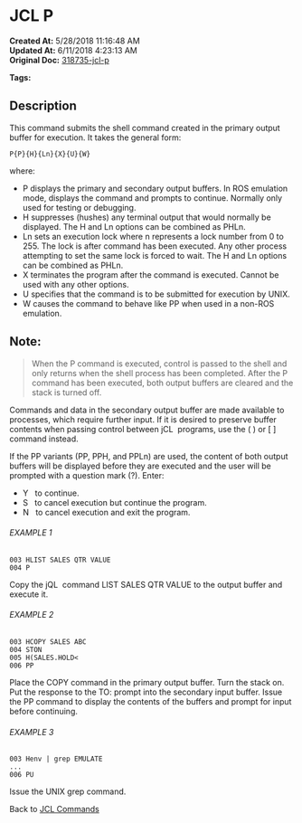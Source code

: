 # JCL P

**Created At:** 5/28/2018 11:16:48 AM  
**Updated At:** 6/11/2018 4:23:13 AM  
**Original Doc:** [318735-jcl-p](https://docs.jbase.com/45792-jcl/318735-jcl-p)  

**Tags:**
<badge text='buffer' vertical='middle' />
<badge text='jcl' vertical='middle' />

## Description 

This command submits the shell command created in the primary output buffer for execution. It takes the general form:

```
P{P}{H}{Ln}{X}{U}{W}
```

where:

- P displays the primary and secondary output buffers. In ROS emulation mode, displays the command and prompts to continue. Normally only used for testing or debugging.
- H suppresses (hushes) any terminal output that would normally be displayed. The H and Ln options can be combined as PHLn.
- Ln sets an execution lock where n represents a lock number from 0 to 255. The lock is after command has been executed. Any other process attempting to set the same lock is forced to wait. The H and Ln options can be combined as PHLn.
- X terminates the program after the command is executed. Cannot be used with any other options.
- U specifies that the command is to be submitted for execution by UNIX.
- W causes the command to behave like PP when used in a non-ROS emulation.




## Note: 


> When the P command is executed, control is passed to the shell and only returns when the shell process has been completed. After the P command has been executed, both output buffers are cleared and the stack is turned off.


Commands and data in the secondary output buffer are made available to processes, which require further input. If it is desired to preserve buffer contents when passing control between jCL  programs, use the ( ) or [ ] command instead.

If the PP variants (PP, PPH, and PPLn) are used, the content of both output buffers will be displayed before they are executed and the user will be prompted with a question mark (?). Enter:

- Y   to continue.
- S   to cancel execution but continue the program.
- N   to cancel execution and exit the program.




###### EXAMPLE 1

```
003 HLIST SALES QTR VALUE
004 P
```

Copy the jQL  command LIST SALES QTR VALUE to the output buffer and execute it.



###### EXAMPLE 2

```
003 HCOPY SALES ABC
004 STON
005 H(SALES.HOLD<
006 PP
```

Place the COPY command in the primary output buffer. Turn the stack on. Put the response to the TO: prompt into the secondary input buffer. Issue the PP command to display the contents of the buffers and prompt for input before continuing.



###### EXAMPLE 3

```
003 Henv | grep EMULATE
...
006 PU
```

Issue the UNIX grep command.



Back to [JCL Commands](./../jcl-commands)


